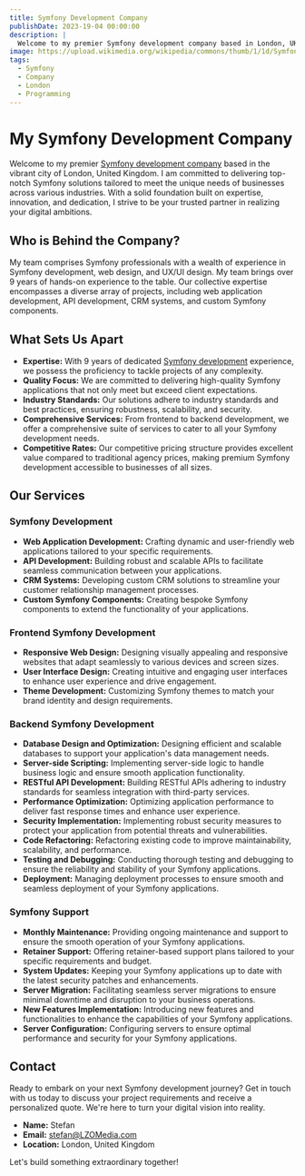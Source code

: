 ```yaml
---
title: Symfony Development Company
publishDate: 2023-19-04 00:00:00
description: |
  Welcome to my premier Symfony development company based in London, UK. I specialize in delivering top-notch Symfony solutions tailored to meet the unique needs of businesses across various industries.
image: https://upload.wikimedia.org/wikipedia/commons/thumb/1/1d/Symfony_logo.png/640px-Symfony_logo.png
tags:
  - Symfony
  - Company
  - London
  - Programming
---
```

# My Symfony Development Company

Welcome to my premier [Symfony development company](https://lzomedia.com) based in the vibrant city of London, United Kingdom.
I am committed to delivering top-notch Symfony solutions tailored to meet the unique needs of businesses across various industries.
With a solid foundation built on expertise, innovation, and dedication, I strive to be your trusted partner in realizing your digital ambitions.

## Who is Behind the Company?

My team comprises Symfony professionals with a wealth of experience in Symfony development,
web design, and UX/UI design.
My team brings over 9 years of hands-on experience to the table.
Our collective expertise encompasses a diverse array of projects,
including web application development, API development, CRM systems, and custom Symfony components.

## What Sets Us Apart

- **Expertise:** With 9 years of dedicated [Symfony development](https://lzomedia.com) experience, we possess the proficiency to tackle projects of any complexity.
- **Quality Focus:** We are committed to delivering high-quality Symfony applications that not only meet but exceed client expectations.
- **Industry Standards:** Our solutions adhere to industry standards and best practices, ensuring robustness, scalability, and security.
- **Comprehensive Services:** From frontend to backend development, we offer a comprehensive suite of services to cater to all your Symfony development needs.
- **Competitive Rates:** Our competitive pricing structure provides excellent value compared to traditional agency prices, making premium Symfony development accessible to businesses of all sizes.

## Our Services

### Symfony Development

- **Web Application Development:** Crafting dynamic and user-friendly web applications tailored to your specific requirements.
- **API Development:** Building robust and scalable APIs to facilitate seamless communication between your applications.
- **CRM Systems:** Developing custom CRM solutions to streamline your customer relationship management processes.
- **Custom Symfony Components:** Creating bespoke Symfony components to extend the functionality of your applications.

### Frontend Symfony Development

- **Responsive Web Design:** Designing visually appealing and responsive websites that adapt seamlessly to various devices and screen sizes.
- **User Interface Design:** Creating intuitive and engaging user interfaces to enhance user experience and drive engagement.
- **Theme Development:** Customizing Symfony themes to match your brand identity and design requirements.

### Backend Symfony Development

- **Database Design and Optimization:** Designing efficient and scalable databases to support your application's data management needs.
- **Server-side Scripting:** Implementing server-side logic to handle business logic and ensure smooth application functionality.
- **RESTful API Development:** Building RESTful APIs adhering to industry standards for seamless integration with third-party services.
- **Performance Optimization:** Optimizing application performance to deliver fast response times and enhance user experience.
- **Security Implementation:** Implementing robust security measures to protect your application from potential threats and vulnerabilities.
- **Code Refactoring:** Refactoring existing code to improve maintainability, scalability, and performance.
- **Testing and Debugging:** Conducting thorough testing and debugging to ensure the reliability and stability of your Symfony applications.
- **Deployment:** Managing deployment processes to ensure smooth and seamless deployment of your Symfony applications.

### Symfony Support

- **Monthly Maintenance:** Providing ongoing maintenance and support to ensure the smooth operation of your Symfony applications.
- **Retainer Support:** Offering retainer-based support plans tailored to your specific requirements and budget.
- **System Updates:** Keeping your Symfony applications up to date with the latest security patches and enhancements.
- **Server Migration:** Facilitating seamless server migrations to ensure minimal downtime and disruption to your business operations.
- **New Features Implementation:** Introducing new features and functionalities to enhance the capabilities of your Symfony applications.
- **Server Configuration:** Configuring servers to ensure optimal performance and security for your Symfony applications.

## Contact

Ready to embark on your next Symfony development journey?
Get in touch with us today to discuss your project requirements and receive a personalized quote.
We're here to turn your digital vision into reality.

- **Name:** Stefan
- **Email:** stefan@LZOMedia.com
- **Location:** London, United Kingdom

Let's build something extraordinary together!
